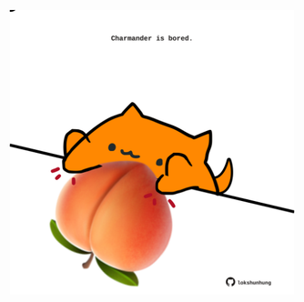 <!-- built at 04/10/2025, 15:00:32 UTC -->
<p align="center">
  <img width="500" height="500" src="./ReadmeImage.svg">
</p>
